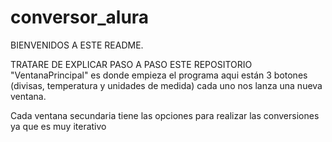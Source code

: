 # conversor_alura
BIENVENIDOS A ESTE README. 

TRATARE DE EXPLICAR PASO A PASO ESTE REPOSITORIO
"VentanaPrincipal" es donde empieza el programa aqui están 3 botones (divisas, temperatura y unidades de medida) cada uno nos lanza una nueva ventana.

Cada ventana secundaria tiene las opciones para realizar las conversiones ya que es muy iterativo
